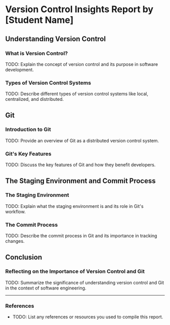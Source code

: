 # Version Control Insights Report by [Student Name]

## Understanding Version Control

### What is Version Control?
TODO: Explain the concept of version control and its purpose in software development.

### Types of Version Control Systems
TODO: Describe different types of version control systems like local, centralized, and distributed.

## Git

### Introduction to Git
TODO: Provide an overview of Git as a distributed version control system.

### Git's Key Features
TODO: Discuss the key features of Git and how they benefit developers.

## The Staging Environment and Commit Process

### The Staging Environment
TODO: Explain what the staging environment is and its role in Git's workflow.

### The Commit Process
TODO: Describe the commit process in Git and its importance in tracking changes.

## Conclusion

### Reflecting on the Importance of Version Control and Git
TODO: Summarize the significance of understanding version control and Git in the context of software engineering.

---

### References
- TODO: List any references or resources you used to compile this report.